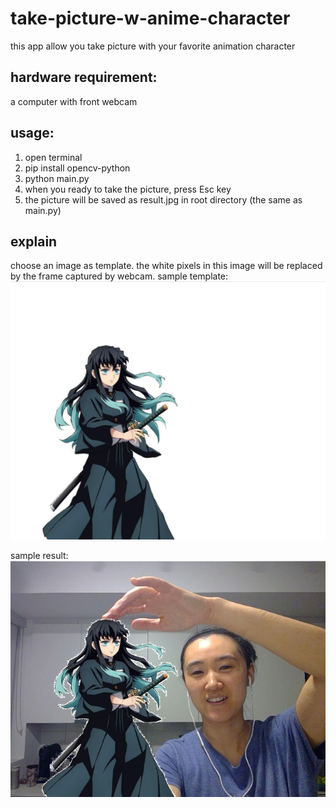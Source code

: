 # take-picture-w-anime-character
this app allow you take picture with your favorite animation character

## hardware requirement:
  a computer with front webcam
  
## usage:
1. open terminal
2. pip install opencv-python
3. python main.py
4. when you ready to take the picture, press Esc key
5. the picture will be saved as result.jpg in root directory (the same as main.py)

## explain
choose an image as template.  the white pixels in this image will be replaced by the frame captured by webcam.
sample template:
![Screenshot](muichiro_white_bg_crop_02.JPG)

sample result:
![Screenshot](result.jpg)
